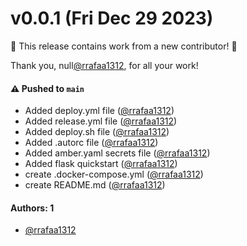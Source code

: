 # v0.0.1 (Fri Dec 29 2023)

:tada: This release contains work from a new contributor! :tada:

Thank you, null[@rrafaa1312](https://github.com/rrafaa1312), for all your work!

#### ⚠️ Pushed to `main`

- Added deploy.yml file ([@rrafaa1312](https://github.com/rrafaa1312))
- Added release.yml file ([@rrafaa1312](https://github.com/rrafaa1312))
- Added deploy.sh file ([@rrafaa1312](https://github.com/rrafaa1312))
- Added .autorc file ([@rrafaa1312](https://github.com/rrafaa1312))
- Added amber.yaml secrets file ([@rrafaa1312](https://github.com/rrafaa1312))
- Added flask quickstart ([@rrafaa1312](https://github.com/rrafaa1312))
- create .docker-compose.yml ([@rrafaa1312](https://github.com/rrafaa1312))
- create README.md ([@rrafaa1312](https://github.com/rrafaa1312))

#### Authors: 1

- [@rrafaa1312](https://github.com/rrafaa1312)
